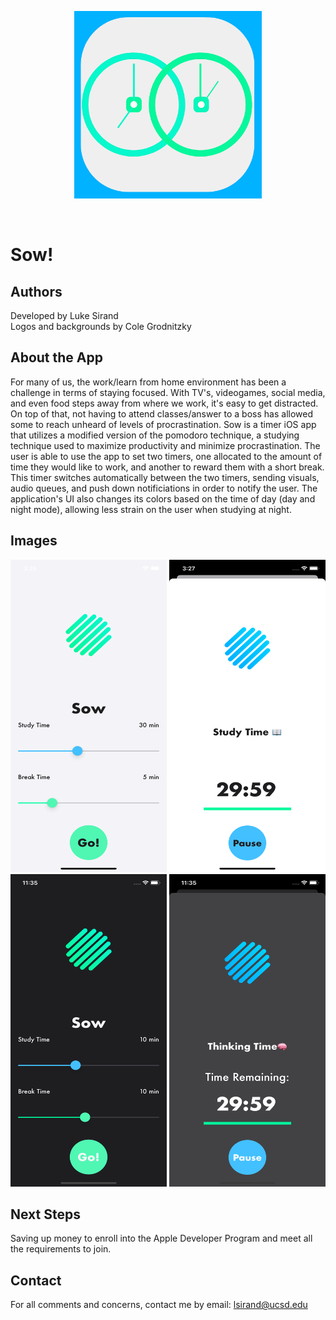 <p align="center"> 
  <img src = "Assets.xcassets/AppIcon.appiconset/1024.png" width = 300 height = 300>
</p> <br>

# Sow!

## Authors
  Developed by Luke Sirand <br>
  Logos and backgrounds by Cole Grodnitzky 
  
## About the App
For many of us, the work/learn from home environment has been a challenge in terms of staying focused. With TV's, videogames, social media, and even food steps away from where we work, it's easy to get distracted. On top of that, not having to attend classes/answer to a boss has allowed some to reach unheard of levels of procrastination. Sow is a timer iOS app that utilizes a modified version of the pomodoro technique, a studying technique used to maximize productivity and minimize procrastination. The user is able to use the app to set two timers, one allocated to the amount of time they would like to work, and another to reward them with a short break. This timer switches automatically between the two timers, sending visuals, audio queues, and push down notificiations in order to notify the user. The application's UI also changes its colors based on the time of day (day and night mode), allowing less strain on the user when studying at night. <br> 

## Images
<p align = "float">
  <img src = "Images/sow_sc_2.png" width = 250 height = 500>
  <img src = "Images/sow_sc_3.png" width = 250 height = 500>
  <img src = "Images/sow_sc_5.png" width = 250 height = 500>
  <img src = "Images/sow_sc_4.png" width = 250 height = 500> 
</p>

## Next Steps
Saving up money to enroll into the Apple Developer Program and meet all the requirements to join.

## Contact
For all comments and concerns, contact me by email: lsirand@ucsd.edu
